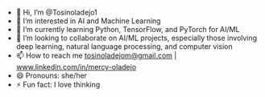 - 👋 Hi, I’m @Tosinoladejo1
- 👀 I’m interested in AI and Machine Learning
- 🌱 I’m currently learning Python, TensorFlow, and PyTorch for AI/ML
- 💞️ I’m looking to collaborate on AI/ML projects, especially those involving deep learning, natural language processing, and computer vision
- 📫 How to reach me tosinoladejom@gmail.com | www.linkedin.com/in/mercy-oladejo
- 😄 Pronouns: she/her
- ⚡ Fun fact: I love thinking

<!---
Tosinoladejo1/Tosinoladejo1 is a ✨ special ✨ repository because its `README.md` (this file) appears on your GitHub profile.
You can click the Preview link to take a look at your changes.
--->

